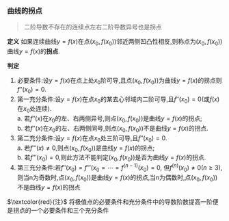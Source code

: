 ### 曲线的拐点

> 二阶导数不存在的连续点左右二阶导数异号也是拐点

**定义** 如果连续曲线$y = f(x)$在点$(x_0,f(x_0))$邻近两侧凹凸性相反,则称点为$(x_0,f(x_0))$曲线$y=f(x)$的**拐点**.

**判定**

1. 必要条件:设$y=f(x)$在点上处$x_0$阶可导,且点$(x_0,f(x_0))$为曲线$y=f(x)$的拐点则$f''(x_0)=0$.
2. 第一充分条件:设$y=f(x)$在点$x_0$的某去心邻域内二阶可导,且$f''(x_0)=0$(或$f(x)$在$x_0$处连续).  
   a. 若$f''(x)$在$x_0$的左、右两侧异号,则点$(x_0, f(x_0))$是曲线$y=f(x)$的拐点;  
   b. 若$f''(x)$在$x_0$的左、右两侧同号,则点$(x_0, f(x_0))$不是曲线$y=f(x)$的拐点.
3. 第二充分条件:设$y=f(x)$在点$x_0$处三阶可导,且$f''(x_0)=0$.  
   a. 若$f'''(x)\not=0$,则点$(x_0, f(x_0))$是曲线$y=f(x)$的拐点;  
   b. 若$f'''(x_0)=0$,则此方法不能判定$(x_0, f(x_0))$是否为曲线$y=f(x)$的拐点.
4. 第三充分条件:若$f''(x_0)=f'''(x_0=\cdots= f^{(n-1)}(x_0)=0$, 但$f^{(n)}(x_0)\not=0(n\ge3)$, 则当n为奇数时,点$(x_0, f(x_0))$是曲线$y=f(x)$的拐点,当n为偶数时,点$(x_0, f(x_0))$不是曲线$y=f(x)$的拐点

$\textcolor{red}{注}$ 将极值点的必要条件和充分条件中的导数阶数提高一阶便是拐点的一个必要条件和三个充分条件

